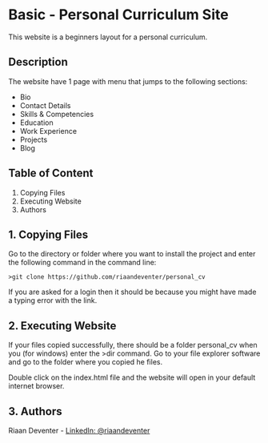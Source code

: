 # Basic - Personal Curriculum Site

This website is a beginners layout for a personal curriculum.

## Description

The website have 1 page with menu that jumps to the following sections:
* Bio
* Contact Details
* Skills & Competencies
* Education
* Work Experience
* Projects
* Blog

## Table of Content
1. Copying Files
2. Executing Website
3. Authors

## 1. Copying Files

Go to the directory or folder where you want to install the project and enter the following command in the command line:
```
>git clone https://github.com/riaandeventer/personal_cv
```
If you are asked for a login then it should be because you might have made a typing error with the link.

## 2. Executing Website

If your files copied successfully, there should be a folder personal_cv when you (for windows) enter the >dir command.
Go to your file explorer software and go to the folder where you copied he files.

Double click on the index.html file and the website will open in your default internet browser.

## 3. Authors

Riaan Deventer  - [LinkedIn: @riaandeventer](https://www.linkedin.com/in/riaandeventer/)

